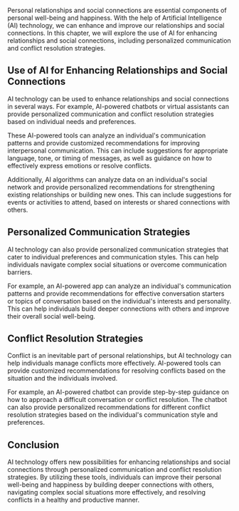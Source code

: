 
Personal relationships and social connections are essential components of personal well-being and happiness. With the help of Artificial Intelligence (AI) technology, we can enhance and improve our relationships and social connections. In this chapter, we will explore the use of AI for enhancing relationships and social connections, including personalized communication and conflict resolution strategies.

Use of AI for Enhancing Relationships and Social Connections
------------------------------------------------------------

AI technology can be used to enhance relationships and social connections in several ways. For example, AI-powered chatbots or virtual assistants can provide personalized communication and conflict resolution strategies based on individual needs and preferences.

These AI-powered tools can analyze an individual's communication patterns and provide customized recommendations for improving interpersonal communication. This can include suggestions for appropriate language, tone, or timing of messages, as well as guidance on how to effectively express emotions or resolve conflicts.

Additionally, AI algorithms can analyze data on an individual's social network and provide personalized recommendations for strengthening existing relationships or building new ones. This can include suggestions for events or activities to attend, based on interests or shared connections with others.

Personalized Communication Strategies
-------------------------------------

AI technology can also provide personalized communication strategies that cater to individual preferences and communication styles. This can help individuals navigate complex social situations or overcome communication barriers.

For example, an AI-powered app can analyze an individual's communication patterns and provide recommendations for effective conversation starters or topics of conversation based on the individual's interests and personality. This can help individuals build deeper connections with others and improve their overall social well-being.

Conflict Resolution Strategies
------------------------------

Conflict is an inevitable part of personal relationships, but AI technology can help individuals manage conflicts more effectively. AI-powered tools can provide customized recommendations for resolving conflicts based on the situation and the individuals involved.

For example, an AI-powered chatbot can provide step-by-step guidance on how to approach a difficult conversation or conflict resolution. The chatbot can also provide personalized recommendations for different conflict resolution strategies based on the individual's communication style and preferences.

Conclusion
----------

AI technology offers new possibilities for enhancing relationships and social connections through personalized communication and conflict resolution strategies. By utilizing these tools, individuals can improve their personal well-being and happiness by building deeper connections with others, navigating complex social situations more effectively, and resolving conflicts in a healthy and productive manner.
